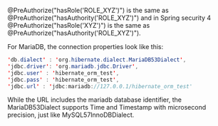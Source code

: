@PreAuthorize("hasRole('ROLE_XYZ')") is the same as @PreAuthorize("hasAuthority('ROLE_XYZ')") and in Spring security 4 
@PreAuthorize("hasRole('XYZ')") is the same as @PreAuthorize("hasAuthority('ROLE_XYZ')").

For MariaDB, the connection properties look like this:

```java
'db.dialect' : 'org.hibernate.dialect.MariaDB53Dialect',
'jdbc.driver': 'org.mariadb.jdbc.Driver',
'jdbc.user' : 'hibernate_orm_test',
'jdbc.pass' : 'hibernate_orm_test',
'jdbc.url' : 'jdbc:mariadb://127.0.0.1/hibernate_orm_test'
```
While the URL includes the mariadb database identifier, the MariaDB53Dialect supports Time and Timestamp with microsecond precision, just like MySQL57InnoDBDialect.
